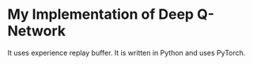 # My Implementation of Deep Q-Network
It uses experience replay buffer.
It is written in Python and uses PyTorch.
